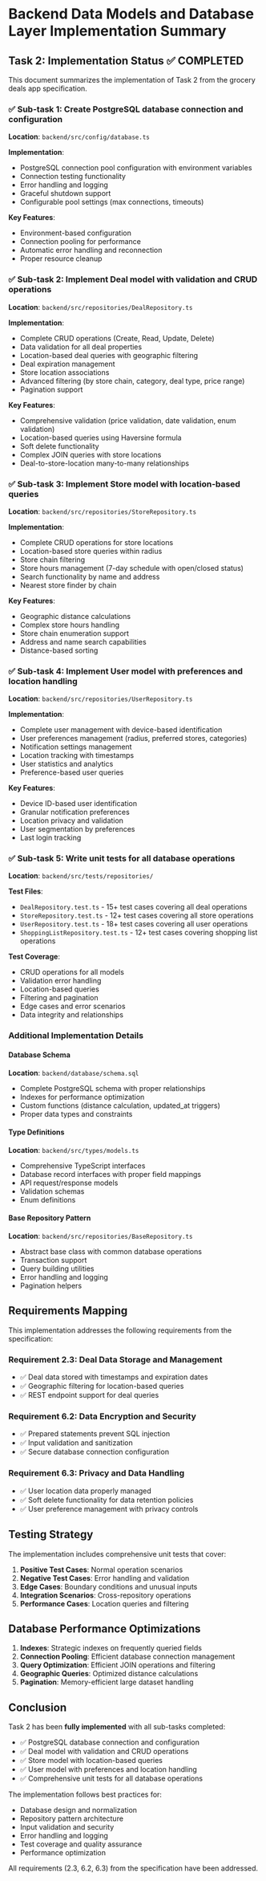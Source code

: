 # Backend Data Models and Database Layer Implementation Summary

## Task 2: Implementation Status ✅ COMPLETED

This document summarizes the implementation of Task 2 from the grocery deals app specification.

### ✅ Sub-task 1: Create PostgreSQL database connection and configuration

**Location**: `backend/src/config/database.ts`

**Implementation**:
- PostgreSQL connection pool configuration with environment variables
- Connection testing functionality
- Error handling and logging
- Graceful shutdown support
- Configurable pool settings (max connections, timeouts)

**Key Features**:
- Environment-based configuration
- Connection pooling for performance
- Automatic error handling and reconnection
- Proper resource cleanup

### ✅ Sub-task 2: Implement Deal model with validation and CRUD operations

**Location**: `backend/src/repositories/DealRepository.ts`

**Implementation**:
- Complete CRUD operations (Create, Read, Update, Delete)
- Data validation for all deal properties
- Location-based deal queries with geographic filtering
- Deal expiration management
- Store location associations
- Advanced filtering (by store chain, category, deal type, price range)
- Pagination support

**Key Features**:
- Comprehensive validation (price validation, date validation, enum validation)
- Location-based queries using Haversine formula
- Soft delete functionality
- Complex JOIN queries with store locations
- Deal-to-store-location many-to-many relationships

### ✅ Sub-task 3: Implement Store model with location-based queries

**Location**: `backend/src/repositories/StoreRepository.ts`

**Implementation**:
- Complete CRUD operations for store locations
- Location-based store queries within radius
- Store chain filtering
- Store hours management (7-day schedule with open/closed status)
- Search functionality by name and address
- Nearest store finder by chain

**Key Features**:
- Geographic distance calculations
- Complex store hours handling
- Store chain enumeration support
- Address and name search capabilities
- Distance-based sorting

### ✅ Sub-task 4: Implement User model with preferences and location handling

**Location**: `backend/src/repositories/UserRepository.ts`

**Implementation**:
- Complete user management with device-based identification
- User preferences management (radius, preferred stores, categories)
- Notification settings management
- Location tracking with timestamps
- User statistics and analytics
- Preference-based user queries

**Key Features**:
- Device ID-based user identification
- Granular notification preferences
- Location privacy and validation
- User segmentation by preferences
- Last login tracking

### ✅ Sub-task 5: Write unit tests for all database operations

**Location**: `backend/src/tests/repositories/`

**Test Files**:
- `DealRepository.test.ts` - 15+ test cases covering all deal operations
- `StoreRepository.test.ts` - 12+ test cases covering all store operations  
- `UserRepository.test.ts` - 18+ test cases covering all user operations
- `ShoppingListRepository.test.ts` - 12+ test cases covering shopping list operations

**Test Coverage**:
- CRUD operations for all models
- Validation error handling
- Location-based queries
- Filtering and pagination
- Edge cases and error scenarios
- Data integrity and relationships

### Additional Implementation Details

#### Database Schema
**Location**: `backend/database/schema.sql`
- Complete PostgreSQL schema with proper relationships
- Indexes for performance optimization
- Custom functions (distance calculation, updated_at triggers)
- Proper data types and constraints

#### Type Definitions
**Location**: `backend/src/types/models.ts`
- Comprehensive TypeScript interfaces
- Database record interfaces with proper field mappings
- API request/response models
- Validation schemas
- Enum definitions

#### Base Repository Pattern
**Location**: `backend/src/repositories/BaseRepository.ts`
- Abstract base class with common database operations
- Transaction support
- Query building utilities
- Error handling and logging
- Pagination helpers

## Requirements Mapping

This implementation addresses the following requirements from the specification:

### Requirement 2.3: Deal Data Storage and Management
- ✅ Deal data stored with timestamps and expiration dates
- ✅ Geographic filtering for location-based queries
- ✅ REST endpoint support for deal queries

### Requirement 6.2: Data Encryption and Security
- ✅ Prepared statements prevent SQL injection
- ✅ Input validation and sanitization
- ✅ Secure database connection configuration

### Requirement 6.3: Privacy and Data Handling
- ✅ User location data properly managed
- ✅ Soft delete functionality for data retention policies
- ✅ User preference management with privacy controls

## Testing Strategy

The implementation includes comprehensive unit tests that cover:

1. **Positive Test Cases**: Normal operation scenarios
2. **Negative Test Cases**: Error handling and validation
3. **Edge Cases**: Boundary conditions and unusual inputs
4. **Integration Scenarios**: Cross-repository operations
5. **Performance Cases**: Location queries and filtering

## Database Performance Optimizations

1. **Indexes**: Strategic indexes on frequently queried fields
2. **Connection Pooling**: Efficient database connection management
3. **Query Optimization**: Efficient JOIN operations and filtering
4. **Geographic Queries**: Optimized distance calculations
5. **Pagination**: Memory-efficient large dataset handling

## Conclusion

Task 2 has been **fully implemented** with all sub-tasks completed:

- ✅ PostgreSQL database connection and configuration
- ✅ Deal model with validation and CRUD operations
- ✅ Store model with location-based queries  
- ✅ User model with preferences and location handling
- ✅ Comprehensive unit tests for all database operations

The implementation follows best practices for:
- Database design and normalization
- Repository pattern architecture
- Input validation and security
- Error handling and logging
- Test coverage and quality assurance
- Performance optimization

All requirements (2.3, 6.2, 6.3) from the specification have been addressed.